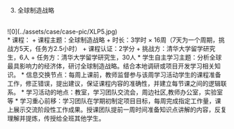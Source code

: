  3. 全球制造战略
 <br>
 ![0](../assets/case/case-pic/XLP5.jpg)
<br>
    * 课程：
        + 课程主题：全球制造战略
        + 时长：3学时 × 16周（7天为一个周期，挑战方5天，任务方2.5小时）
        + 课程认证：2学分
        + 挑战方：清华大学留学研究生，6人
        + 任务方：清华大学留学研究生，30人
    * 学生自主学习主题：分析全球最具影响力的经济体，研讨全球制造战略。结合本地调研或项目开发学习相关知识。
    * 信息交换节点：每周上课前，教师监督参与该周学习活动学生的课程准备工作，修正错误，提出建议，保证课程内容的准确性，并建立每节课之间的逻辑联系。
    * 学习活动的地点：教室，学习团队交流会，周边社区,教师办公室，实验室等
    * 学习重心前移：学习团队在学期初制定项目目标，每周完成指定工作量，课上展示交流阶段性工作成果。授课团队提前一周时间准备知识点讲解的内容，反复理解并提炼，传授给全班其他学生。

